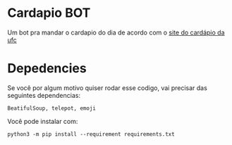 # Cardapio BOT

Um bot pra mandar o cardapio do dia de acordo com o [site do cardápio da ufc](http://www.sobral.ufc.br/ru/cardapio/)


# Depedencies 
Se você por algum motivo quiser rodar esse codigo, vai precisar das seguintes dependencias:

    BeatifulSoup, telepot, emoji

Você pode instalar com:
    
    python3 -m pip install --requirement requirements.txt
    